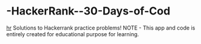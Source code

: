 # -HackerRank--30-Days-of-Cod
[hr](https://user-images.githubusercontent.com/47055312/124440256-1b18da80-dd83-11eb-93cf-51c96f35d34a.png)
Solutions to Hackerrank practice problems!
NOTE - This app and code is entirely created for educational purpose for learning.
